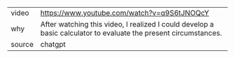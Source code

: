 |||
|---|---|
|video|https://www.youtube.com/watch?v=q9S6tJNOQcY|
|why|After watching this video, I realized I could develop a basic calculator to evaluate the present circumstances.|
|source|chatgpt|
